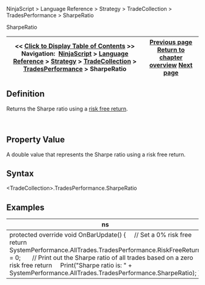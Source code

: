 ﻿
NinjaScript \> Language Reference \> Strategy \> TradeCollection \> TradesPerformance \> SharpeRatio

SharpeRatio

| \<\< [Click to Display Table of Contents](sharperatio.md) \>\> **Navigation:**     [NinjaScript](ninjascript.md) \> [Language Reference](language_reference_wip.md) \> [Strategy](strategy.md) \> [TradeCollection](tradecollection.md) \> [TradesPerformance](tradesperformance.md) \> SharpeRatio | [Previous page](riskfreereturn.md) [Return to chapter overview](tradesperformance.md) [Next page](sortinoratio.md) |
| --- | --- |
## Definition
Returns the Sharpe ratio using a [risk free return](riskfreereturn.md).  

 
## Property Value
A double value that represents the Sharpe ratio using a risk free return.
 
## Syntax
\<TradeCollection\>.TradesPerformance.SharpeRatio

## Examples

| ns |
| --- |
| protected override void OnBarUpdate() {      // Set a 0% risk free return      SystemPerformance.AllTrades.TradesPerformance.RiskFreeReturn \= 0;        // Print out the Sharpe ratio of all trades based on a zero risk free return      Print("Sharpe ratio is: " \+ SystemPerformance.AllTrades.TradesPerformance.SharpeRatio); } |
 
